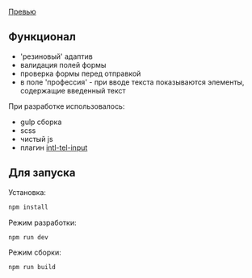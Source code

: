 [Превью](https://evgiss.github.io/form/)

## Функционал

- 'резиновый' адаптив
- валидация полей формы
- проверка формы перед отправкой
- в поле 'профессия' - при вводе текста показываются элементы, содержащие введенный текст

При разработке использовалось:

- gulp сборка
- scss
- чистый js
- плагин [intl-tel-input](https://github.com/jackocnr/intl-tel-input)

## Для запуска

Установка:

```sh
npm install
```

Режим разработки:

```sh
npm run dev
```

Режим сборки:

```sh
npm run build
```
